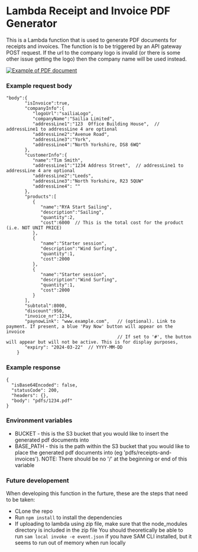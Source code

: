 # Lambda Receipt and Invoice PDF Generator

This is a Lambda function that is used to generate PDF documents for receipts and invoices. The function is to be triggered by an API gateway POST request.
If the url to the company logo is invalid (or there is some other issue getting the logo) then the company name will be used instead.

[![Example of PDF document](https://iili.io/J51XUox.md.png)](https://freeimage.host/i/J51XUox)

### Example request body
```
"body":{
       "isInvoice":true,
       "companyInfo":{
          "logoUrl":"sailiaLogo",
          "companyName":"Sailia Limited",
          "addressLine1":"123  Office Building House",  // addressLine1 to addressLine 4 are optional
          "addressLine2":"Avenue Road",
          "addressLine3":"York",
          "addressLine4":"North Yorkshire, DS8 6WQ"
       },
       "customerInfo":{
          "name":"Tim Smith",
          "addressLine1":"1234 Address Street",  // addressLine1 to addressLine 4 are optional
          "addressLine2":"Leeds",
          "addressLine3":"North Yorkshire, R23 5QUW"
          "addressLine4": ""
       },
       "products":[
          {
             "name":"RYA Start Sailing",
             "description":"Sailing",
             "quantity":2,
             "cost":6000  // This is the total cost for the product (i.e. NOT UNIT PRICE)
          },
          {
             "name":"Starter session",
             "description":"Wind Surfing",
             "quantity":1,
             "cost":2000
          },
          {
             "name":"Starter session",
             "description":"Wind Surfing",
             "quantity":1,
             "cost":2000
          }
       ],
       "subtotal":8000,
       "discount":950,
       "invoice_nr":1234,
       "paynowLink": "www.example.com",   // (optional). Link to payment. If present, a blue 'Pay Now' button will appear on the invoice
                                          // If set to '#', the button will appear but will not be active. This is for display purposes,
       "expiry": "2024-03-22"  // YYYY-MM-DD
    }
```

### Example response
```
{
  "isBase64Encoded": false,
  "statusCode": 200,
  "headers": {},
  "body": "pdfs/1234.pdf"
}
```

### Environment variables
- BUCKET - this is the S3 bucket that you would like to insert the generated pdf documents into
- BASE_PATH - this is the path within the S3 bucket that you would like to place the generated pdf documents into (eg 'pdfs/receipts-and-invoices'). NOTE: There should be no '/' at the beginning or end of this variable

### Future developement
When developing this function in the furture, these are the steps that need to be taken:
- CLone the repo
- Run ```npm install``` to install the dependencies
- If uploading to lambda using zip file, make sure that the node_modules directory is included in the zip file
You should theoretically be able to run ```sam local invoke -e event.json``` if you have SAM CLI installed, but it seems to run out of memory when run locally
